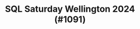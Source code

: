 ---
layout: event
title: "SQL Saturday Wellington 2024 (#1091)"
subtitle: ""
tags: ["Wellington", "North Island", "New Zealand", "physical", "2024", "Oceania"]
thumb: /assets/img/logos/Just_icon_Color_small.png
comments: false
data: SQLSat1091
---
